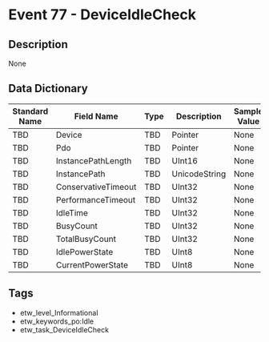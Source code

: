 # Event 77 - DeviceIdleCheck

## Description
None

## Data Dictionary
|Standard Name|Field Name|Type|Description|Sample Value|
|---|---|---|---|---|
|TBD|Device|TBD|Pointer|None|None|
|TBD|Pdo|TBD|Pointer|None|None|
|TBD|InstancePathLength|TBD|UInt16|None|None|
|TBD|InstancePath|TBD|UnicodeString|None|None|
|TBD|ConservativeTimeout|TBD|UInt32|None|None|
|TBD|PerformanceTimeout|TBD|UInt32|None|None|
|TBD|IdleTime|TBD|UInt32|None|None|
|TBD|BusyCount|TBD|UInt32|None|None|
|TBD|TotalBusyCount|TBD|UInt32|None|None|
|TBD|IdlePowerState|TBD|UInt8|None|None|
|TBD|CurrentPowerState|TBD|UInt8|None|None|

## Tags
* etw_level_Informational
* etw_keywords_po:Idle
* etw_task_DeviceIdleCheck